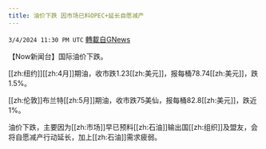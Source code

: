 ```yaml
---
title: 油价下跌 因市场已料OPEC+延长自愿减产
---
```

`3/4/2024 11:30 PM UTC` [轉載自GNews](https://gnews.org/articles/2365009)

【Now新闻台】国际油价下跌。

[[zh:纽约]][[zh:4月]]期油，收市跌1.23[[zh:美元]]，报每桶78.74[[zh:美元]]，跌1.5%。

[[zh:伦敦]]布兰特[[zh:5月]]期油，收市跌75美仙，报每桶82.8[[zh:美元]]，跌近1%。

油价下跌，主要因为[[zh:市场]]早已预料[[zh:石油]]输出国[[zh:组织]]及盟友，会将自愿减产行动延长，加上[[zh:石油]]需求疲弱。
